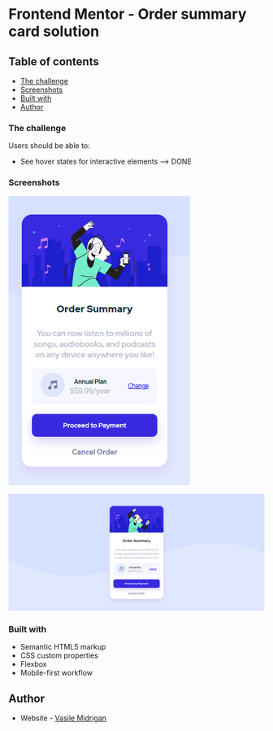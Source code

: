 # Frontend Mentor - Order summary card solution

## Table of contents

  - [The challenge](#the-challenge)
  - [Screenshots](#screenshot)
  - [Built with](#built-with)
- [Author](#author)

### The challenge

Users should be able to:

- See hover states for interactive elements --> DONE

### Screenshots


![](./images/mobile-version.png) 


![](./images/desktop-version.png)


### Built with

- Semantic HTML5 markup
- CSS custom properties
- Flexbox
- Mobile-first workflow

## Author

- Website - [Vasile Midrigan](https://vasilemidrigan.github.io/)
